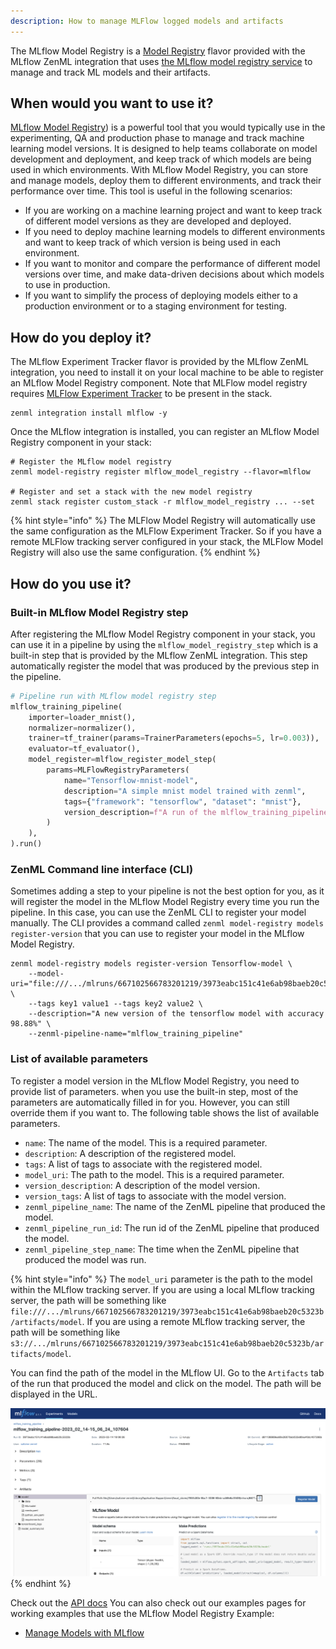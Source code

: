 ```yaml
---
description: How to manage MLFlow logged models and artifacts
---
```


The MLflow Model Registry is a [Model Registry](./model-registries.md) flavor
provided with the MLflow ZenML integration that uses
[the MLflow model registry service](https://mlflow.org/docs/latest/model-registry.html)
to manage and track ML models and their artifacts.

## When would you want to use it?

[MLflow Model Registry](https://mlflow.org/docs/latest/model-registry.html)) is
a powerful tool that you would typically use in the experimenting, QA and
production phase to manage and track machine learning model versions. It is
designed to help teams collaborate on model development and deployment, and keep
track of which models are being used in which environments. With MLflow Model
Registry, you can store and manage models, deploy them to different environments,
and track their performance over time. This tool is useful in the following
scenarios:

* If you are working on a machine learning project and want to keep track of
different model versions as they are developed and deployed.
* If you need to deploy machine learning models to different environments and
want to keep track of which version is being used in each environment.
* If you want to monitor and compare the performance of different model versions
over time, and make data-driven decisions about which models to use in production.
* If you want to simplify the process of deploying models either to a production
environment or to a staging environment for testing.

## How do you deploy it?

The MLflow Experiment Tracker flavor is provided by the MLflow ZenML
integration, you need to install it on your local machine to be able to register
an MLflow Model Registry component. Note that MLFlow model registry requires
[MLFlow Experiment Tracker](../experiment-trackers/mlflow.md) to be present in
the stack.

```shell
zenml integration install mlflow -y
```

Once the MLflow integration is installed, you can register an MLflow Model
Registry component in your stack:

```shell
# Register the MLflow model registry
zenml model-registry register mlflow_model_registry --flavor=mlflow

# Register and set a stack with the new model registry
zenml stack register custom_stack -r mlflow_model_registry ... --set
```

{% hint style="info" %}
The MLFlow Model Registry will automatically use the same configuration as the
MLFlow Experiment Tracker. So if you have a remote MLFlow tracking server
configured in your stack, the MLFlow Model Registry will also use the same
configuration.
{% endhint %}

## How do you use it?


### Built-in MLflow Model Registry step

After registering the MLflow Model Registry component in your stack, you can
use it in a pipeline by using the `mlflow_model_registry_step` which is a
built-in step that is provided by the MLflow ZenML integration. This step
automatically register the model that was produced by the previous step in the
pipeline.

```python
# Pipeline run with MLflow model registry step
mlflow_training_pipeline(
    importer=loader_mnist(),
    normalizer=normalizer(),
    trainer=tf_trainer(params=TrainerParameters(epochs=5, lr=0.003)),
    evaluator=tf_evaluator(),
    model_register=mlflow_register_model_step(
        params=MLFlowRegistryParameters(
            name="Tensorflow-mnist-model",
            description="A simple mnist model trained with zenml",
            tags={"framework": "tensorflow", "dataset": "mnist"},
            version_description=f"A run of the mlflow_training_pipeline with a learning rate of 0.0003",
        )
    ),
).run()
```

### ZenML Command line interface (CLI)

Sometimes adding a step to your pipeline is not the best option for you, as it
will register the model in the MLflow Model Registry every time you run the
pipeline. In this case, you can use the ZenML CLI to register your model
manually. The CLI provides a command called `zenml model-registry models register-version`
that you can use to register your model in the MLflow Model Registry.

```shell
zenml model-registry models register-version Tensorflow-model \
    --model-uri="file:///.../mlruns/667102566783201219/3973eabc151c41e6ab98baeb20c5323b/artifacts/model" \
    --tags key1 value1 --tags key2 value2 \
    --description="A new version of the tensorflow model with accuracy 98.88%" \
    --zenml-pipeline-name="mlflow_training_pipeline"
```

### List of available parameters

To register a model version in the MLflow Model Registry, you need to provide
list of parameters. when you use the built-in step, most of the parameters are
automatically filled in for you. However, you can still override them if you
want to. The following table shows the list of available parameters.

* `name`: The name of the model. This is a required parameter.
* `description`: A description of the registered model.
* `tags`: A list of tags to associate with the registered model.
* `model_uri`: The path to the model. This is a required parameter.
* `version_description`: A description of the model version.
* `version_tags`: A list of tags to associate with the model version.
* `zenml_pipeline_name`: The name of the ZenML pipeline that produced the model.
* `zenml_pipeline_run_id`: The run id of the ZenML pipeline that produced the
model.
* `zenml_pipeline_step_name`: The time when the ZenML pipeline that produced the
model was run.

{% hint style="info" %}
The `model_uri` parameter is the path to the model within the MLflow tracking
server. If you are using a local MLflow tracking server, the path will be
something like `file:///.../mlruns/667102566783201219/3973eabc151c41e6ab98baeb20c5323b/artifacts/model`.
If you are using a remote MLflow tracking server, the path will be something
like `s3://.../mlruns/667102566783201219/3973eabc151c41e6ab98baeb20c5323b/artifacts/model`.

You can find the path of the model in the MLflow UI. Go to the `Artifacts` tab
of the run that produced the model and click on the model. The path will be
displayed in the URL.

![MLflow UI](../../assets/mlflow/mlflow_ui_uri.png)
{% endhint %}

Check out the
[API docs](https://apidocs.zenml.io/latest/integration_code_docs/integrations-mlflow/#zenml.integrations.mlflow.model_registry.MLFlowModelRegistry)
You can also check out our examples pages for working examples that use the
MLflow Model Registry Example:

- [Manage Models with MLflow](https://github.com/zenml-io/zenml/tree/main/examples/mlflow_registry)

